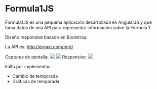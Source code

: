 Formula1JS
==========

Formula1JS es una pequeña aplicación desarrollada en AngularJS y que toma datos de una API para representar información sobre la Fórmula 1.

Diseño responsive basado en Bootstrap.

La API es: http://ergast.com/mrd/

Capturas de pantalla:
![](http://www.clipular.com/c/5306169235079168.png?k=Xay4z9qsci6jkLPvVj40uGqXkMw)
![](http://www.clipular.com/c/4778134614310912.png?k=nGxu7G8PNFv7CgmurYI4YCJ_crQ)
Responsive:
![](http://www.clipular.com/c/4643368539783168.png?k=-sBKBORXXWBn40w1ut85yZmnD4k)


 Falta por implementar:
 - Cambio de temporada
 - Gráficas de temporada
